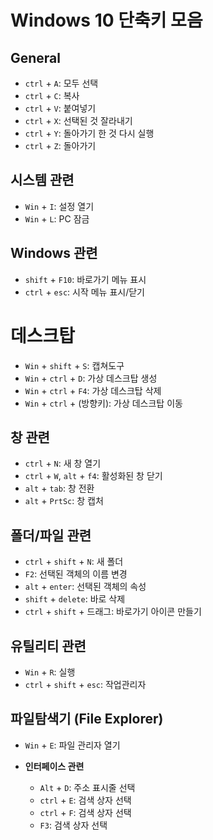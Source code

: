 # Windows 10 단축키 모음

## General

- `ctrl` + `A`: 모두 선택
- `ctrl` + `C`: 복사
- `ctrl` + `V`: 붙여넣기
- `ctrl` + `X`: 선택된 것 잘라내기
- `ctrl` + `Y`: 돌아가기 한 것 다시 실행
- `ctrl` + `Z`: 돌아가기

## 시스템 관련

- `Win` + `I`: 설정 열기
- `Win` + `L`: PC 잠금

## Windows 관련

- `shift` + `F10`: 바로가기 메뉴 표시
- `ctrl` + `esc`: 시작 메뉴 표시/닫기

# 데스크탑

- `Win` + `shift` + `S`: 캡쳐도구 
- `Win` + `ctrl` + `D`: 가상 데스크탑 생성
- `Win` + `ctrl` + `F4`: 가상 데스크탑 삭제
- `Win` + `ctrl` + (방향키): 가상 데스크탑 이동

## 창 관련
  - `ctrl` + `N`: 새 창 열기
  - `ctrl` + `W`, `alt` + `f4`: 활성화된 창 닫기
  - `alt` + `tab`: 창 전환
  - `alt` + `PrtSc`: 창 캡처

## 폴더/파일 관련

- `ctrl` + `shift` + `N`: 새 폴더
- `F2`: 선택된 객체의 이름 변경
- `alt` + `enter`: 선택된 객체의 속성
- `shift` + `delete`: 바로 삭제
- `ctrl` + `shift` + 드래그: 바로가기 아이콘 만들기

## 유틸리티 관련

- `Win` + `R`: 실행
- `ctrl` + `shift` + `esc`: 작업관리자

## 파일탐색기 (File Explorer)
- `Win` + `E`: 파일 관리자 열기

- **인터페이스 관련**
  - `Alt` + `D`: 주소 표시줄 선택
  - `ctrl` + `E`: 검색 상자 선택
  - `ctrl` + `F`: 검색 상자 선택
  - `F3`: 검색 상자 선택

